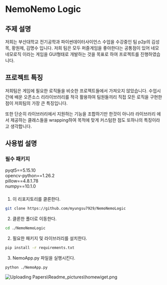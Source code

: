 <h1> NemoNemo Logic

## 주제 설명

저희는 부산대학교 전기공학과 파이썬데이터사이언스 수업을 수강중인 팀 p2p의 김성목, 황원제, 김명수 입니다. 저희 팀은 모두 퍼즐게임을 좋아한다는 공통점이 있어 네모네모로직 이라는 게임을 GUI형태로 개발하는 것을 목표로 하여 프로젝트를 진행하였습니다. 

## 프로젝트 특징
저희팀은 게임에 필요한 로직들을 비슷한 프로젝트들에서 가져오지 않았습니다. 수업시간에 배운 오픈소스 리라이브러리를 적극 활용하여 팀원들끼리 직접 모든 로직을 구현한 점이 저희팀의 가장 큰 특징입니다.

또한 단순히 라이브러리에서 지원하는 기능을 조합하기만 한것이 아니라 라이브러리 에서 제공하는 클래스들을 wrapping하여 목적에 맞게 커스텀한 점도 또하나의 특징이라고 생각합니다.


## 사용법 설명
### 필수 패키지
pyqt5==5.15.10  
opencv-python==1.26.2    
pillow==4.8.1.78  
numpy==10.1.0    
###


1.  이 리포지토리를 클론한다. 
~~~ bash 
git clone https://github.com/myungsu7929/NemoNemoLogic
~~~

2. 클론한 폴더로 이동한다.
~~~ bash
cd ./NemoNemoLogic
~~~

2. 필요한 패키지 및 라이브러리를 설치한다.
~~~ bash
pip install -r requirements.txt
~~~

3. NemoApp.py 파일을 실행시킨다.
~~~ bash
python ./NemoApp.py
~~~

![Uploading Papers\Readme_pictures\homewiget.png]()